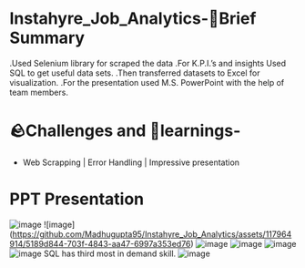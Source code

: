# Instahyre_Job_Analytics-📑Brief Summary

.Used Selenium library for scraped the data
.For K.P.I.’s and insights Used SQL to get useful data sets.
.Then transferred datasets to Excel for visualization.
.For the presentation used M.S. PowerPoint with the help of team members.

# 🪨Challenges and 🧠learnings-
- Web Scrapping | Error Handling | Impressive presentation

# PPT Presentation
![image](https://github.com/Madhugupta95/Instahyre_Job_Analytics/assets/117964914/644c26aa-98e9-4875-a2fc-582842630411)
![image] (https://github.com/Madhugupta95/Instahyre_Job_Analytics/assets/117964914/5189d844-703f-4843-aa47-6997a353ed76)
![image](https://github.com/Madhugupta95/Instahyre_Job_Analytics/assets/117964914/13352355-d1e5-45d1-98a0-7a8f2c0212a7)
![image](https://github.com/Madhugupta95/Instahyre_Job_Analytics/assets/117964914/98f31cf0-f11d-405b-98fb-263f5d587229)
![image](https://github.com/Madhugupta95/Instahyre_Job_Analytics/assets/117964914/24380533-2bd5-42f0-b2b9-53eb02b51a8d)
![image](https://github.com/Madhugupta95/Instahyre_Job_Analytics/assets/117964914/c9b01df8-68c5-431a-a482-ce67022ba4f6)
SQL has third most in demand skill.
![image](https://github.com/Madhugupta95/Instahyre_Job_Analytics/assets/117964914/e817478e-d34d-4b2b-9f3f-66eaa434c700)








 
















